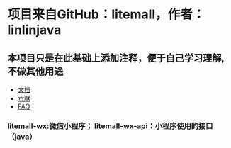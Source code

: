 # 项目来自GitHub：litemall，作者：linlinjava
## 本项目只是在此基础上添加注释，便于自己学习理解,不做其他用途
* [文档](https://linlinjava.gitbook.io/litemall)
* [贡献](https://linlinjava.gitbook.io/litemall/contribute)
* [FAQ](https://linlinjava.gitbook.io/litemall/7)

### litemall-wx:微信小程序； litemall-wx-api：小程序使用的接口（java）



